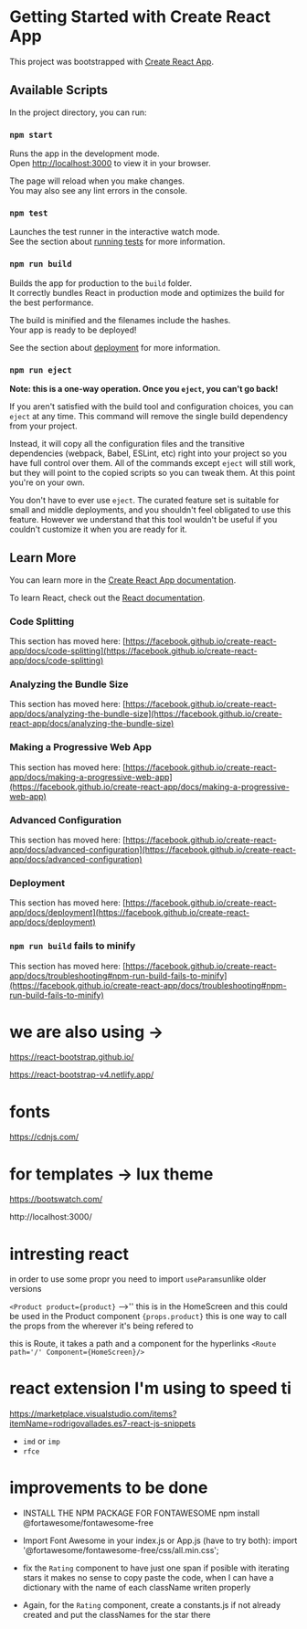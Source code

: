 # Getting Started with Create React App

This project was bootstrapped with [Create React App](https://github.com/facebook/create-react-app).

## Available Scripts

In the project directory, you can run:

### `npm start`

Runs the app in the development mode.\
Open [http://localhost:3000](http://localhost:3000) to view it in your browser.

The page will reload when you make changes.\
You may also see any lint errors in the console.

### `npm test`

Launches the test runner in the interactive watch mode.\
See the section about [running tests](https://facebook.github.io/create-react-app/docs/running-tests) for more information.

### `npm run build`

Builds the app for production to the `build` folder.\
It correctly bundles React in production mode and optimizes the build for the best performance.

The build is minified and the filenames include the hashes.\
Your app is ready to be deployed!

See the section about [deployment](https://facebook.github.io/create-react-app/docs/deployment) for more information.

### `npm run eject`

**Note: this is a one-way operation. Once you `eject`, you can't go back!**

If you aren't satisfied with the build tool and configuration choices, you can `eject` at any time. This command will remove the single build dependency from your project.

Instead, it will copy all the configuration files and the transitive dependencies (webpack, Babel, ESLint, etc) right into your project so you have full control over them. All of the commands except `eject` will still work, but they will point to the copied scripts so you can tweak them. At this point you're on your own.

You don't have to ever use `eject`. The curated feature set is suitable for small and middle deployments, and you shouldn't feel obligated to use this feature. However we understand that this tool wouldn't be useful if you couldn't customize it when you are ready for it.

## Learn More

You can learn more in the [Create React App documentation](https://facebook.github.io/create-react-app/docs/getting-started).

To learn React, check out the [React documentation](https://reactjs.org/).

### Code Splitting

This section has moved here: [https://facebook.github.io/create-react-app/docs/code-splitting](https://facebook.github.io/create-react-app/docs/code-splitting)

### Analyzing the Bundle Size

This section has moved here: [https://facebook.github.io/create-react-app/docs/analyzing-the-bundle-size](https://facebook.github.io/create-react-app/docs/analyzing-the-bundle-size)

### Making a Progressive Web App

This section has moved here: [https://facebook.github.io/create-react-app/docs/making-a-progressive-web-app](https://facebook.github.io/create-react-app/docs/making-a-progressive-web-app)

### Advanced Configuration

This section has moved here: [https://facebook.github.io/create-react-app/docs/advanced-configuration](https://facebook.github.io/create-react-app/docs/advanced-configuration)

### Deployment

This section has moved here: [https://facebook.github.io/create-react-app/docs/deployment](https://facebook.github.io/create-react-app/docs/deployment)

### `npm run build` fails to minify

This section has moved here: [https://facebook.github.io/create-react-app/docs/troubleshooting#npm-run-build-fails-to-minify](https://facebook.github.io/create-react-app/docs/troubleshooting#npm-run-build-fails-to-minify)

# we are also using ->
https://react-bootstrap.github.io/

https://react-bootstrap-v4.netlify.app/

# fonts
https://cdnjs.com/

# for templates -> lux theme
https://bootswatch.com/

http://localhost:3000/

# intresting react

in order to use some propr you need to import
`useParams`unlike older versions

`<Product product={product}` -->'' this is in the HomeScreen
and this could be used in the Product component
`{props.product}` this is one way to call the props from the wherever it's being refered to 

this is Route, it takes a path and a component for the hyperlinks
`<Route path='/' Component={HomeScreen}/>` 

# react extension I'm using to speed ti
https://marketplace.visualstudio.com/items?itemName=rodrigovallades.es7-react-js-snippets

- `imd` or `imp`
- `rfce`


# improvements to be done

- INSTALL THE NPM PACKAGE FOR FONTAWESOME
  npm install @fortawesome/fontawesome-free

- Import Font Awesome in your index.js or App.js (have to try both):
  import '@fortawesome/fontawesome-free/css/all.min.css';



- fix the `Rating` component to have just one span if posible with iterating stars
  it makes no sense to copy paste the code, when I can have a dictionary with the name of each 
  className writen properly

- Again, for the `Rating` component, create a constants.js if not already created and put the classNames 
  for the star there
